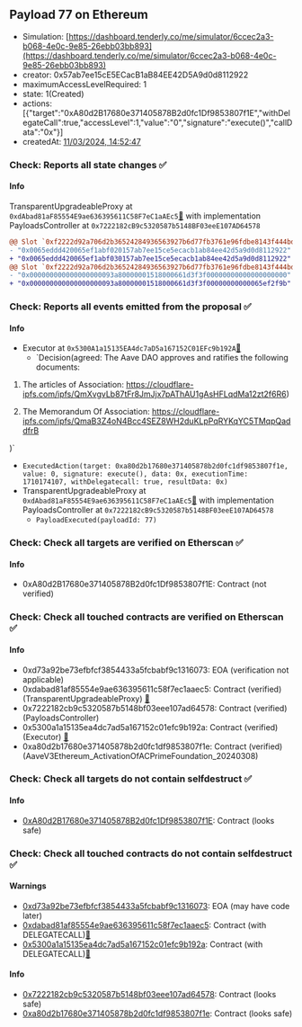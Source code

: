 ## Payload 77 on Ethereum

- Simulation: [https://dashboard.tenderly.co/me/simulator/6ccec2a3-b068-4e0c-9e85-26ebb03bb893](https://dashboard.tenderly.co/me/simulator/6ccec2a3-b068-4e0c-9e85-26ebb03bb893)
- creator: 0x57ab7ee15cE5ECacB1aB84EE42D5A9d0d8112922
- maximumAccessLevelRequired: 1
- state: 1(Created)
- actions: [{"target":"0xA80d2B17680e371405878B2d0fc1Df9853807f1E","withDelegateCall":true,"accessLevel":1,"value":"0","signature":"execute()","callData":"0x"}]
- createdAt: [11/03/2024, 14:52:47](https://etherscan.io/tx/0xfed70f589a74001d0cc6395dff29ce618c68a946aced32a182eeecfd69ee727e)

### Check: Reports all state changes :white_check_mark:

#### Info


TransparentUpgradeableProxy at `0xdAbad81aF85554E9ae636395611C58F7eC1aAEc5`[:ghost:](https://github.com/bgd-labs/aave-address-book "GovernanceV3Ethereum.PAYLOADS_CONTROLLER") with implementation PayloadsController at `0x7222182cB9c5320587b5148BF03eeE107AD64578`
```diff
@@ Slot `0xf2222d92a706d2b36524284936563927b6d77fb3761e96fdbe8143f444bd785b` @@
- "0x0065eddd420065ef1abf020157ab7ee15ce5ecacb1ab84ee42d5a9d0d8112922"
+ "0x0065eddd420065ef1abf030157ab7ee15ce5ecacb1ab84ee42d5a9d0d8112922"
@@ Slot `0xf2222d92a706d2b36524284936563927b6d77fb3761e96fdbe8143f444bd785c` @@
- "0x000000000000000000093a80000001518000661d3f3f00000000000000000000"
+ "0x000000000000000000093a80000001518000661d3f3f00000000000065ef2f9b"
```


### Check: Reports all events emitted from the proposal :white_check_mark:

#### Info

- Executor at `0x5300A1a15135EA4dc7aD5a167152C01EFc9b192A`[:ghost:](https://github.com/bgd-labs/aave-address-book "AaveV2Ethereum.POOL_ADMIN, AaveV2EthereumAMM.POOL_ADMIN, AaveV3Ethereum.ACL_ADMIN, GovernanceV3Ethereum.EXECUTOR_LVL_1")
  - `Decision(agreed: The Aave DAO approves and ratifies the following documents: 

 1) The articles of Association: https://cloudflare-ipfs.com/ipfs/QmXvgvLb87tFr8JmJjx7pAThAU1gAsHFLqdMa12zt2f6R6) 

 2) The Memorandum Of Association: https://cloudflare-ipfs.com/ipfs/QmaB3Z4oN4Bcc4SEZ8WH2duKLpPqRYKqYC5TMqpQaddfrB 

)`
  - `ExecutedAction(target: 0xa80d2b17680e371405878b2d0fc1df9853807f1e, value: 0, signature: execute(), data: 0x, executionTime: 1710174107, withDelegatecall: true, resultData: 0x)`
- TransparentUpgradeableProxy at `0xdAbad81aF85554E9ae636395611C58F7eC1aAEc5`[:ghost:](https://github.com/bgd-labs/aave-address-book "GovernanceV3Ethereum.PAYLOADS_CONTROLLER") with implementation PayloadsController at `0x7222182cB9c5320587b5148BF03eeE107AD64578`
  - `PayloadExecuted(payloadId: 77)`

### Check: Check all targets are verified on Etherscan :white_check_mark:

#### Info

- 0xA80d2B17680e371405878B2d0fc1Df9853807f1E: Contract (not verified) 

### Check: Check all touched contracts are verified on Etherscan :white_check_mark:

#### Info

- 0xd73a92be73efbfcf3854433a5fcbabf9c1316073: EOA (verification not applicable)
- 0xdabad81af85554e9ae636395611c58f7ec1aaec5: Contract (verified) (TransparentUpgradeableProxy) [:ghost:](https://github.com/bgd-labs/aave-address-book "GovernanceV3Ethereum.PAYLOADS_CONTROLLER")
- 0x7222182cb9c5320587b5148bf03eee107ad64578: Contract (verified) (PayloadsController) 
- 0x5300a1a15135ea4dc7ad5a167152c01efc9b192a: Contract (verified) (Executor) [:ghost:](https://github.com/bgd-labs/aave-address-book "AaveV2Ethereum.POOL_ADMIN, AaveV2EthereumAMM.POOL_ADMIN, AaveV3Ethereum.ACL_ADMIN, GovernanceV3Ethereum.EXECUTOR_LVL_1")
- 0xa80d2b17680e371405878b2d0fc1df9853807f1e: Contract (verified) (AaveV3Ethereum_ActivationOfACPrimeFoundation_20240308) 

### Check: Check all targets do not contain selfdestruct :white_check_mark:

#### Info

- [0xA80d2B17680e371405878B2d0fc1Df9853807f1E](https://etherscan.io/address/0xA80d2B17680e371405878B2d0fc1Df9853807f1E): Contract (looks safe)

### Check: Check all touched contracts do not contain selfdestruct :white_check_mark:

#### Warnings

- [0xd73a92be73efbfcf3854433a5fcbabf9c1316073](https://etherscan.io/address/0xd73a92be73efbfcf3854433a5fcbabf9c1316073): EOA (may have code later)
- [0xdabad81af85554e9ae636395611c58f7ec1aaec5](https://etherscan.io/address/0xdabad81af85554e9ae636395611c58f7ec1aaec5): Contract (with DELEGATECALL)[:ghost:](https://github.com/bgd-labs/aave-address-book "GovernanceV3Ethereum.PAYLOADS_CONTROLLER")
- [0x5300a1a15135ea4dc7ad5a167152c01efc9b192a](https://etherscan.io/address/0x5300a1a15135ea4dc7ad5a167152c01efc9b192a): Contract (with DELEGATECALL)[:ghost:](https://github.com/bgd-labs/aave-address-book "AaveV2Ethereum.POOL_ADMIN, AaveV2EthereumAMM.POOL_ADMIN, AaveV3Ethereum.ACL_ADMIN, GovernanceV3Ethereum.EXECUTOR_LVL_1")

#### Info

- [0x7222182cb9c5320587b5148bf03eee107ad64578](https://etherscan.io/address/0x7222182cb9c5320587b5148bf03eee107ad64578): Contract (looks safe)
- [0xa80d2b17680e371405878b2d0fc1df9853807f1e](https://etherscan.io/address/0xa80d2b17680e371405878b2d0fc1df9853807f1e): Contract (looks safe)

